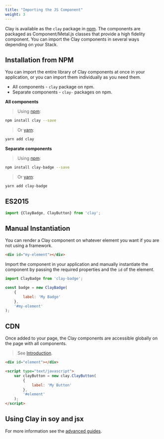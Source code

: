 ```yaml
---
title: "Importing the JS Component"
weight: 3
---
```


Clay is available as the `clay` package in [npm](https://www.npmjs.com/). The components are packaged as Component/Metal.js classes that provide a high fidelity component. You can import the Clay components in several ways depending on your Stack.

## Installation from NPM

You can import the entire library of Clay components at once in your application, or you can import them individually as you need them.

* All components - `clay` package on npm.
* Separate components - `clay-` packages on npm.

**All components**

> Using [npm](https://www.npmjs.com/):

```bash
npm install clay --save
```

> Or [yarn](https://yarnpkg.com/lang/en/):

```bash
yarn add clay
```

**Separate components**

> Using [npm](https://www.npmjs.com/):

```bash
npm install clay-badge --save
```

> Or [yarn](https://yarnpkg.com/lang/en/):

```bash
yarn add clay-badge
```

## ES2015

```javascript
import {ClayBadge, ClayButton} from 'clay';
```

## Manual Instantiation

You can render a Clay component on whatever element you want if you are not using a framework.

```html
<div id="my-element"></div>
```

Import the component in your application and manually instantiate the component by passing the required properties and the `id` of the element.

```javascript
import ClayBadge from 'clay-badge';

const badge = new ClayBadge(
    {
        label: 'My Badge'
    }, 
    '#my-element'
);
```

## CDN

Once added to your page, the Clay components are accessible globally on the page with all components.

> See [Introduction](/docs/get-started/introduction.html).

```html
<div id="element"></div>

<script type="text/javascript">
    var clayButton = new clay.ClayButton(
        {
            label: 'My Button'
        }, 
        '#element'
    );
</script>
```

## Using Clay in soy and jsx

For more information see the [advanced guides](/docs/get-started/using-js-components-with-metal.html).
